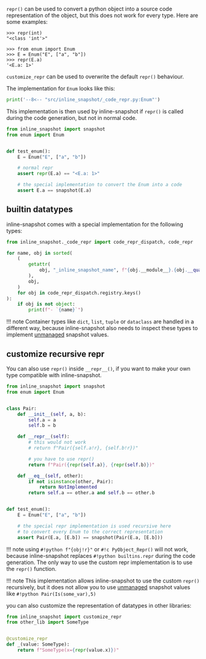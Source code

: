 


`repr()` can be used to convert a python object into a source code representation of the object, but this does not work for every type.
Here are some examples:

```pycon
>>> repr(int)
"<class 'int'>"

>>> from enum import Enum
>>> E = Enum("E", ["a", "b"])
>>> repr(E.a)
'<E.a: 1>'
```

`customize_repr` can be used to overwrite the default `repr()` behaviour.

The implementation for `Enum` looks like this:

``` python exec="1" result="python"
print('--8<-- "src/inline_snapshot/_code_repr.py:Enum"')
```

This implementation is then used by inline-snapshot if `repr()` is called during the code generation, but not in normal code.

<!-- inline-snapshot: create fix first_block outcome-passed=1 -->
``` python
from inline_snapshot import snapshot
from enum import Enum


def test_enum():
    E = Enum("E", ["a", "b"])

    # normal repr
    assert repr(E.a) == "<E.a: 1>"

    # the special implementation to convert the Enum into a code
    assert E.a == snapshot(E.a)
```

## builtin datatypes

inline-snapshot comes with a special implementation for the following types:

``` python exec="1"
from inline_snapshot._code_repr import code_repr_dispatch, code_repr

for name, obj in sorted(
    (
        getattr(
            obj, "_inline_snapshot_name", f"{obj.__module__}.{obj.__qualname__}"
        ),
        obj,
    )
    for obj in code_repr_dispatch.registry.keys()
):
    if obj is not object:
        print(f"- `{name}`")
```

!!! note
    Container types like `dict`, `list`, `tuple` or `dataclass` are handled in a different way, because inline-snapshot also needs to inspect these types to implement [unmanaged](/eq_snapshot.md#unmanaged-snapshot-values) snapshot values.





## customize recursive repr

You can also use `repr()` inside `__repr__()`, if you want to make your own type compatible with inline-snapshot.

<!-- inline-snapshot: create fix first_block outcome-passed=1 -->
``` python
from inline_snapshot import snapshot
from enum import Enum


class Pair:
    def __init__(self, a, b):
        self.a = a
        self.b = b

    def __repr__(self):
        # this would not work
        # return f"Pair({self.a!r}, {self.b!r})"

        # you have to use repr()
        return f"Pair({repr(self.a)}, {repr(self.b)})"

    def __eq__(self, other):
        if not isinstance(other, Pair):
            return NotImplemented
        return self.a == other.a and self.b == other.b


def test_enum():
    E = Enum("E", ["a", "b"])

    # the special repr implementation is used recursive here
    # to convert every Enum to the correct representation
    assert Pair(E.a, [E.b]) == snapshot(Pair(E.a, [E.b]))
```

!!! note
    using `#!python f"{obj!r}"` or `#!c PyObject_Repr()` will not work, because inline-snapshot replaces `#!python builtins.repr` during the code generation. The only way to use the custom repr implementation is to use the `repr()` function.

!!! note
    This implementation allows inline-snapshot to use the custom `repr()` recursively, but it does not allow you to use [unmanaged](/eq_snapshot.md#unmanaged-snapshot-values) snapshot values like `#!python Pair(Is(some_var),5)`


you can also customize the representation of datatypes in other libraries:

``` python
from inline_snapshot import customize_repr
from other_lib import SomeType


@customize_repr
def _(value: SomeType):
    return f"SomeType(x={repr(value.x)})"
```
